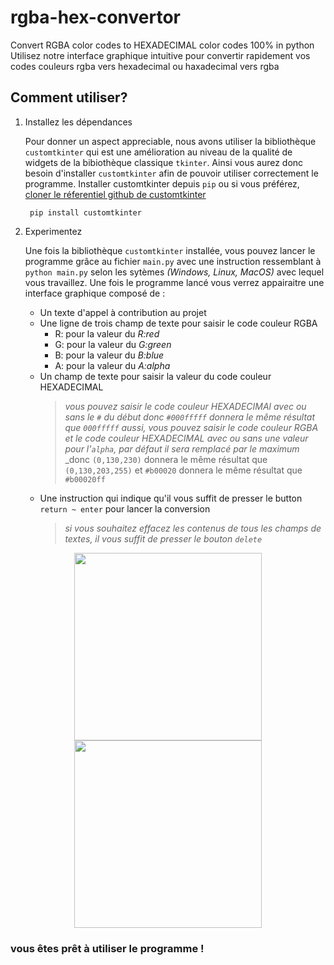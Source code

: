 # rgba-hex-convertor
Convert RGBA color codes to HEXADECIMAL color codes 100% in python
Utilisez notre interface graphique intuitive pour convertir rapidement vos codes couleurs rgba vers hexadecimal ou haxadecimal vers rgba

## Comment utiliser?
1. Installez les dépendances

   Pour donner un aspect appreciable, nous avons utiliser la bibliothèque `customtkinter` qui est une amélioration au niveau de la qualité de widgets de la bibiothèque classique `tkinter`. Ainsi vous aurez donc besoin d'installer `customtkinter` afin de pouvoir utiliser correctement le programme.
  Installer customtkinter depuis `pip` ou si vous préférez, [cloner le réferentiel github de customtkinter](https://github.com/Gaetan26)
   ```
    pip install customtkinter
    ```
3. Experimentez 

   Une fois la bibliothèque `customtkinter` installée, vous pouvez lancer le programme grâce au fichier `main.py` avec une instruction ressemblant à `python main.py` selon les sytèmes _(Windows, Linux, MacOS)_ avec lequel vous travaillez.
   Une fois le programme lancé vous verrez appairaitre une interface graphique composé de :
   * Un texte d'appel à contribution au projet
   * Une ligne de trois champ de texte pour saisir le code couleur RGBA
      * R: pour la valeur du _R:red_
      * G: pour la valeur du _G:green_
      * B: pour la valeur du _B:blue_
      * A: pour la valeur du _A:alpha_
   * Un champ de texte pour saisir la valeur du code couleur HEXADECIMAL
      > _vous pouvez saisir le code couleur HEXADECIMAl avec ou sans le `#` du début_
      > _donc `#000fffff` donnera le même résultat que `000fffff`_
      > _aussi, vous pouvez saisir le code couleur RGBA et le code couleur HEXADECIMAL avec ou sans une valeur pour l'`alpha`, par défaut il sera remplacé par le maximum_
      > _donc `(0,130,230)` donnera le même résultat que `(0,130,203,255)` et `#b00020` donnera le même résultat que `#b00020ff`
   * Une instruction qui indique qu'il vous suffit de presser le button `return ~ enter` pour lancer la conversion
      > _si vous souhaitez effacez les contenus de tous les champs de textes, il vous suffit de presser le bouton `delete`_

<div style="">
   <p align='center'>
      <img src="https://github.com/Gaetan26/rgba-hex-convertor/blob/93c4f9cbda4ea83bcf04e4bd5cfd1706dd5b416b/src/screenshots/light_window.png" width=300>
      <img src="https://github.com/Gaetan26/rgba-hex-convertor/blob/93c4f9cbda4ea83bcf04e4bd5cfd1706dd5b416b/src/screenshots/dark_window.png" width=300>
   </p>
</div>

### vous êtes prêt à utiliser le programme !
